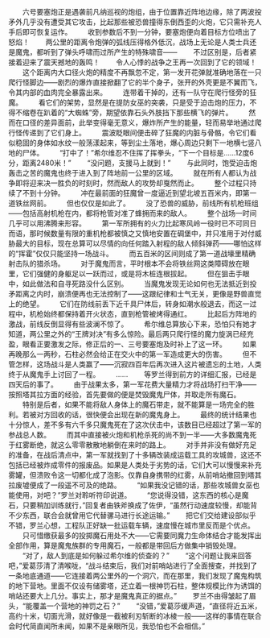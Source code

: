 　　六号要塞炮正是遇袭前凡纳巡视的炮组，由于位置靠近阵地边缘，除了两波投矛外几乎没有遭受其它攻击，比起那些被恐兽撞得东倒西歪的火炮，它只需补充人手后即可恢复运作。
　　收到参数后不到一分钟，要塞炮便向着目标方位喷出了怒焰！
　　两公里的距离令炮弹的弧线压得格外低沉，战场上无论是人类士兵还是魔鬼，都听到了弹头呼啸而过所产生的特殊啸音——
　　不过区别是，后者紧接着迎来了震天撼地的轰鸣！
　　令人心悸的战争之王再一次回到了它的领域！
　　这个距离内大口径火炮的精度不再飘忽不定，第一发开花弹就准确地落在一只爬行怪脚边——剧烈的爆炸直接掀翻了它的半个身子，张开的外壳更是不翼而飞，令其内部的血肉完全暴露出来。
　　连带着干掉的，还有一队守在爬行怪旁的狂魔。
　　看它们的架势，显然是在提防女巫的突袭，只是受于迫击炮的压力，不得不缩卷在趴着的“大蜘蛛”旁，期望依靠石头外肢挡下那些横飞的弹片。
　　然而在口径的差异面前，此举变得毫无意义，爆炸所产生的能量，轻而易举地通过爬行怪传递到了它们身上。
　　震波眨眼间便击碎了狂魔的内脏与骨骼，令它们看似稳固的身体如水纹一般荡漾起来，等到尘土落地，爆心周边只剩下一地横七竖八地的尸体。
　　“打中了！”希尔维忍不住挥了挥拳头，“下一个目标是……12度6分，距离2480米！”
　　“没问题，支援马上就到！”
　　与此同时，饱受迫击炮轰击之苦的魔鬼也终于进入到了阵地前一公里的区域。
　　就在所有人都认为战争即将迎来决一胜负的时刻时，然而敌人的攻势却戛然而止。
　　整个过程只持续了不到十分钟。
　　冲在最前面的狂魔曾一度逼近到望北坡五百米内，即第一道铁丝网前。
　　但也仅仅是如此了。
　　没了恐兽的威胁，前线所有机枪班组——包括高射机枪在内，都将枪管对准了蜂拥而来的敌人。
　　整个战场一时间几乎可以用沸腾来形容。
　　第一军所拥有的火力比起寒风岭一役时已不可同日而语，那时候数量有限的重机枪都被慎之又慎地安置在碉堡中，并只准用于对付威胁最大的目标，现在总算可以尽情的向任何踏入射程的敌人倾斜弹药——哪怕这样的“挥霍”仅仅只能坚持一场战斗。
　　而五百米的区间则成了第一道战壕里精确射击队的猎杀场。
　　对于魔鬼而言，平时根本不会将铁丝网这类障碍放在眼里，它们强健的身躯足以一跃而过，或是将木桩连根拔起。
　　但在狙击手眼中，如此做法和自寻死路没什么区别。
　　当魔鬼发现无论如何也无法抵近到投矛距离之内时，崩溃便再也无法控制了——这跟纪律和士气无关，更像是野兽直觉上的绝望。
　　它们在防线前丢下近千具尸体后，转身如潮水般退去，而这一过程中，机枪始终都保持着开火状态，直到枪管被烤得通红。
　　比起后方阵地的激战，前线反倒显得有些波澜不惊了。
　　希尔维总算放心下来，恐怕只有她才知道，两公里之外的“王牌对决”有多么惊险。最后两只爬行怪的魔力旋涡已经充盈，眼看正要激发之际，修正后的一、三号要塞炮及时补上了这一环。
　　如果再晚那么一两秒，石柱必然会给正在交火中的第一军造成更大的伤害。
　　但不管怎样，这场战斗是人类赢了——沉寂四百年后再次进入这片被遗忘的土地，人类终于从魔鬼手上讨回了一程。
　　……
　　等罗兰得到前方的详细汇报，已经是四天后的事了。
　　由于战果太多，第一军花费大量精力才将战场打扫干净——按照塔其拉方面的经验，首先要做的便是焚毁魔鬼尸体，并取走所有魔石。
　　特别是后者，如果不能将敌人身体上的魔石带走，就不能算是一场完全的胜利。若被对方回收的话，很快便会出现在新的魔鬼身上。
　　最终的统计结果也十分惊人，差不多有六千多只魔鬼死在了这次伏击中，该数目已经超过了第一军的参战总人数。
　　而其中直接被火炮和机枪杀死的尚不到一半——大多数魔鬼死于红雾断绝，就这么零零散散地躺倒在来时的路上。
　　对手并非没有做好充足的准备，在战后清点中，第一军就找到了十多辆改装成运载工具的攻城兽，这还不包括已经被炸成零件的报废品。如果是人类处于劣势的话，它们大可以慢慢来补充雾罐，但溃败令这一切都化成了泡影。仅靠自身携带的红雾，从前哨站撤回到塔其拉废墟便成了一段遥不可及的绝路。
　　“如果我没记错的话，那些攻城兽女巫也能使用，对吧？”罗兰对聆听符印说道。
　　“您说得没错，这东西的核心是魔石，只要稍加训练就行，”回复者由铁斧换成了佐伊，“虽然行动速度较慢，却能背不少东西，联合会就曾用它代替骡马进行长途运输。”
　　把它们交给建设部似乎不错，罗兰心想，工程队正好缺一批运载车辆，速度慢在城市里反而是个优点。
　　只可惜缴获最多的投掷魔石用处不大——它需要同魔力生命体结合才能发挥出全部作用，算是魔鬼族群的专用魔石，一般都是带回后方做集中销毁处理。
　　“对了，敌人到底是如何躲过希尔维的侦查的？”
　　“这个问题让我来回答吧，”爱葛莎清了清喉咙，“战斗结束后，我们对前哨站进行了全面搜查，并找到了一条地底通道——它连接着两公里外的一个洞穴，而在那里，我们发现了魔鬼构筑的地下营地。里面不仅设有储雾塔，还立着一根神罚石柱，整体规模比作为诱饵的哨站还要大上几分。事实上，那才是魔鬼真正的据点。”
　　罗兰不由得皱起了眉头，“能覆盖一个营地的神罚之石？”
　　“没错，”爱葛莎缓声道，“直径将近五米，高约十米，切面光滑，就好像是一截被利刃斩断的冰棱一般——这样的事情在联合会时代简直闻所未闻，如果不是亲眼所见，我恐怕也不会相信。”